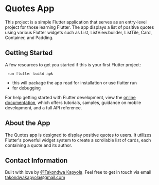 # Quotes App

This project is a simple Flutter application that serves as an entry-level project for those learning Flutter. The app displays a list of positive quotes using various Flutter widgets such as List, ListView.builder, ListTile, Card, Container, and Padding.

## Getting Started

A few resources to get you started if this is your first Flutter project:

```
 run flutter build apk 
```
- this will package the app read for installation or use flutter run 
- for debugging 


For help getting started with Flutter development, view the [online documentation](https://docs.flutter.dev/), which offers tutorials, samples, guidance on mobile development, and a full API reference.

## About the App

The Quotes app is designed to display positive quotes to users. It utilizes Flutter's powerful widget system to create a scrollable list of cards, each containing a quote and its author.

## Contact Information

Built with love by [@Takondwa Kapyola](https://github.com/takondwamw). Feel free to get in touch via email [takondwakapyola@gmail.com](mailto:takondwaKapyola@gmail.com)

